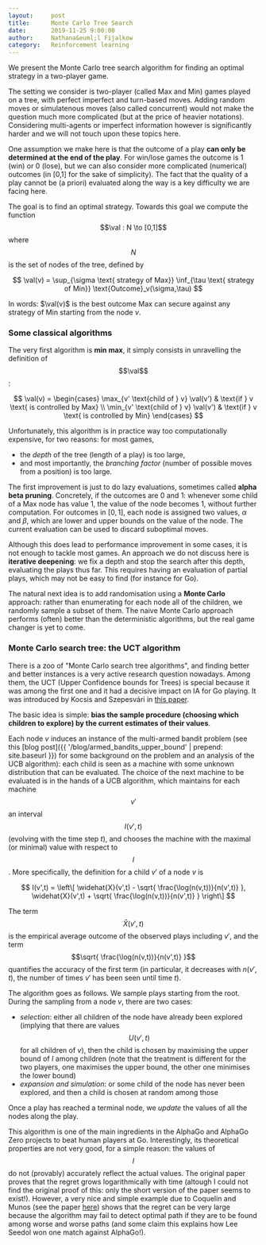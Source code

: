 ```yaml
---
layout:     post
title:      Monte Carlo Tree Search 
date:       2019-11-25 9:00:00
author:     Nathana&euml;l Fijalkow
category:   Reinforcement learning
---
```


<script type="text/x-mathjax-config">
MathJax.Hub.Config({
  TeX: {
    Macros: {
      R: "{\\mathbb{R}}",
      Q: "{\\mathbb{Q}}",
      N: "{\\mathbb{N}}",
      Z: "{\\mathbb{Z}}",
      A: "{\\mathcal{A}}",
      B: "{\\mathcal{B}}",
      E: "{\\mathbb{E}}",
      P: "{\\mathbb{P}}",
      val: "{\\text{val}}",
    }
  }
});
</script>

<p class="intro"><span class="dropcap">W</span>e present the Monte Carlo tree search algorithm for finding an optimal strategy in a two-player game.</p>

The setting we consider is two-player (called Max and Min) games played on a tree, with perfect imperfect and turn-based moves.
Adding random moves or simulatenous moves (also called concurrent) would not make the question much more complicated (but at the price of heavier notations).
Considering multi-agents or imperfect information however is significantly harder and we will not touch upon these topics here.

One assumption we make here is that the outcome of a play **can only be determined at the end of the play**.
For win/lose games the outcome is 1 (win) or 0 (lose), but we can also consider more complicated (numerical) outcomes (in [0,1] for the sake of simplicity).
The fact that the quality of a play cannot be (a priori) evaluated along the way is a key difficulty we are facing here.

The goal is to find an optimal strategy.
Towards this goal we compute the function $$\val : N \to [0,1]$$ where $$N$$ is the set of nodes of the tree,
defined by

$$
\val(v) = \sup_{\sigma \text{ strategy of Max}} \inf_{\tau \text{ strategy of Min}} \text{Outcome}_v(\sigma,\tau)
$$

In words: $\val(v)$ is the best outcome Max can secure against any strategy of Min starting from the node $v$.

### Some classical algorithms

The very first algorithm is **min max**, it simply consists in unravelling the definition of $$\val$$:

$$
\val(v) = 
\begin{cases}
\max_{v' \text{child of } v} \val(v') & \text{if } v \text{ is controlled by Max} \\ 
\min_{v' \text{child of } v} \val(v') & \text{if } v \text{ is controlled by Min}
\end{cases} 
$$

Unfortunately, this algorithm is in practice way too computationally expensive, for two reasons: for most games, 
* the *depth* of the tree (length of a play) is too large,
* and most importantly, the *branching factor* (number of possible moves from a position) is too large.

The first improvement is just to do lazy evaluations, sometimes called **alpha beta pruning**. 
Concretely, if the outcomes are $0$ and $1$: whenever some child of a Max node has value $1$, the value of the node becomes $1$, without further computation.
For outcomes in $[0,1]$, each node is assigned two values, $\alpha$ and $\beta$, which are lower and upper bounds on the value of the node.
The current evaluation can be used to discard suboptimal moves.

Although this does lead to performance improvement in some cases, it is not enough to tackle most games.
An approach we do not discuss here is **iterative deepening**: we fix a depth and stop the search after this depth, evaluating the plays thus far.
This requires having an evaluation of partial plays, which may not be easy to find (for instance for Go).

The natural next idea is to add randomisation using a **Monte Carlo** approach: rather than enumerating for each node all of the children,
we randomly sample a subset of them. 
The naive Monte Carlo approach performs (often) better than the deterministic algorithms, but the real game changer is yet to come.

### Monte Carlo search tree: the UCT algorithm

There is a zoo of "Monte Carlo search tree algorithms", and finding better and better instances is a very active research question nowadays.
Among them, the UCT (Upper Confidence bounds for Trees) is special because it was among the first one and it had a decisive impact on IA for Go playing.
It was introduced by Kocsis and Szepesvári in [this paper](https://sites.ualberta.ca/~szepesva/papers/ecml06.pdf).

The basic idea is simple: **bias the sample procedure (choosing which children to explore) by the current estimates of their values**.

Each node $v$ induces an instance of the multi-armed bandit problem 
(see this [blog post]({{ '/blog/armed_bandits_upper_bound' | prepend: site.baseurl }}) for some background on the problem and an analysis of the UCB algorithm): 
each child is seen as a machine with some unknown distribution that can be evaluated.
The choice of the next machine to be evaluated is in the hands of a UCB algorithm, 
which maintains for each machine $$v'$$ an interval $$I(v',t)$$ (evolving with the time step $t$), and chooses the machine with the maximal (or minimal) value with respect to $$I$$.
More specifically, the definition for a child $v'$ of a node $v$ is

$$
I(v',t) = \left\[ \widehat{X}(v',t) - \sqrt{ \frac{\log(n(v,t))}{n(v',t)} }, \widehat{X}(v',t) + \sqrt{ \frac{\log(n(v,t))}{n(v',t)} } \right\]
$$

The term $$\widehat{X}(v',t)$$ is the empirical average outcome of the observed plays including $v'$, 
and the term $$\sqrt{ \frac{\log(n(v,t))}{n(v',t)} }$$ quantifies the accuracy of the first term (in particular, it decreases with $n(v',t)$, the number of times $v'$ has been seen until time $t$).

The algorithm goes as follows.
We sample plays starting from the root. During the sampling from a node $v$, there are two cases:
* *selection*: either all children of the node have already been explored (implying that there are values $$U(v',t)$$ for all children of $v$), 
then the child is chosen by maximising the upper bound of $I$ among children (note that the treatment is different for the two players, one maximises the upper bound, the other one minimises the lower bound)
* *expansion and simulation*: or some child of the node has never been explored, and then a child is chosen at random among those

Once a play has reached a terminal node, we *update* the values of all the nodes along the play.

This algorithm is one of the main ingredients in the AlphaGo and AlphaGo Zero projects to beat human players at Go.
Interestingly, its theoretical properties are not very good, for a simple reason: 
the values of $$I$$ do not (provably) accurately reflect the actual values.
The original paper proves that the regret grows logarithmically with time (altough I could not find the original proof of this: only the short version of the paper seems to exist!).
However, a very nice and simple example due to Coquelin and Munos (see the paper [here](https://arxiv.org/abs/1408.2028)) shows that the regret can be very large
because the algorithm may fail to detect optimal path if they are to be found among worse and worse paths (and some claim this explains how Lee Seedol won one match against AlphaGo!).


